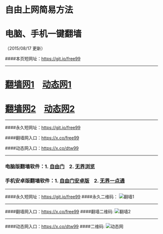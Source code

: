 # 自由上网简易方法
# 电脑、手机一键翻墙
（2015/08/17 更新）

####本页短网址：https://git.io/free99

***

# <a href="https://dggchoya06912.cloudfront.net/freetz01.php?id=1" target="_blank">翻墙网1</a>&nbsp;&nbsp;&nbsp;&nbsp;<a href="http://uc99.olympe.in/817" target="_blank">动态网1</a>

# <a href="https://x.co/fqw02" target="_blank">翻墙网2</a>&nbsp;&nbsp;&nbsp;&nbsp;<a href="https://x.co/dtw02" target="_blank">动态网2</a>

***

####永久短网址：https://git.io/free99

####翻墙网入口：https://x.co/free99

####动态网入口：https://x.co/dtw99

***

### 电脑版翻墙软件：1. <a href="https://dysnhgglc68sg.cloudfront.net/fga01.php?fid=fg754p.zip" target="_blank">自由门</a>&nbsp;&nbsp;&nbsp;&nbsp;2. <a href="https://dysnhgglc68sg.cloudfront.net/fga01.php?fid=u1501.zip" target="_blank">无界浏览</a>

### 手机安卓版翻墙软件：1. <a href="https://dysnhgglc68sg.cloudfront.net/fga01.php?fid=fgma32.apk" target="_blank">自由门安卓版</a>&nbsp;&nbsp;&nbsp;&nbsp;2. <a href="https://dysnhgglc68sg.cloudfront.net/fga01.php?fid=um3.2.apk" target="_blank">无界一点通</a>

***

####永久短网址：https://git.io/free99
####永久二维码：
![翻墙1](https://dysnhgglc68sg.cloudfront.net/pic/yjfq0.png)

***

####翻墙网入口：https://x.co/free99
####翻墙二维码:
![翻墙2](https://dysnhgglc68sg.cloudfront.net/pic/yjfq1.png)

***

####动态网入口：https://x.co/dtw99
####二维码:
![动态网](https://dysnhgglc68sg.cloudfront.net/pic/dtw1.png)
